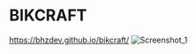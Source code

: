 # BIKCRAFT
https://bhzdev.github.io/bikcraft/
![Screenshot_1](https://user-images.githubusercontent.com/90940714/210656954-7afc8a27-6067-4fe2-acf9-af2786b3c4e6.png)
